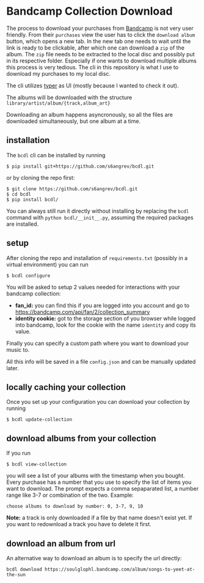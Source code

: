# Bandcamp Collection Download
The process to download your purchases from [Bandcamp](https://bandcamp.com) is not very user friendly.
From their `purchases` view the user has to click the `download album` button, which opens a new tab.
In the new tab one needs to wait until the link is ready to be clickable, after which one can download a `zip` of the album.
The `zip` file needs to be extracted to the local disc and possibly put in its respective folder.
Especially if one wants to download multiple albums this process is very tedious.
The cli in this repository is what I use to download my purchases to my local disc.

The cli utilizes [typer](https://typer.tiangolo.com) as UI (mostly because I wanted to check it out).

The albums will be downloaded with the structure
`library/artist/album/{track,album_art}`

Downloading an album happens asyncronously, so all the files are downloaded simultaneously, but one album at a time.

## installation
The `bcdl` cli can be installed by running
```
$ pip install git+https://github.com/s6angrev/bcdl.git
```
or by cloning the repo first:
```
$ git clone https://github.com/s6angrev/bcdl.git
$ cd bcdl
$ pip install bcdl/
```
You can always still run it directly without installing by replacing the `bcdl` command with `python bcdl/__init__.py`, assuming the required packages are installed.

## setup
After cloning the repo and installation of `requirements.txt` (possibly in a virtual environment) you can run
```
$ bcdl configure
```
You will be asked to setup 2 values needed for interactions with your bandcamp collection:
* **fan_id:** you can find this if you are logged into you account and go to https://bandcamp.com/api/fan/2/collection_summary
* **identity cookie:** got to the storage section of you browser while logged into bandcamp, look for the cookie with the name `identity` and copy its value.

Finally you can specify a custom path where you want to download your music to.

All this info will be saved in a file `config.json` and can be manually updated later.

## locally caching your collection
Once you set up your configuration you can download your collection by running
```
$ bcdl update-collection
```

## download albums from your collection
If you run
```
$ bcdl view-collection
```
you will see a list of your albums with the timestamp when you bought.
Every purchase has a number that you use to specify the list of items you want to download.
The prompt expects a comma sepaparated list, a number range like 3-7 or combination of the two.
Example:
```
choose albums to download by number: 0, 3-7, 9, 10
```
**Note:** a track is only downloaded if a file by that name doesn't exist yet. If you want to redownload a track you have to delete it first.

## download an album from url
An alternative way to download an album is to specify the url directly:
```
bcdl download https://soulglophl.bandcamp.com/album/songs-to-yeet-at-the-sun
```
